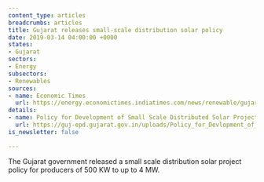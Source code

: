 ```yaml
---
content_type: articles
breadcrumbs: articles
title: Gujarat releases small-scale distribution solar policy
date: 2019-03-14 04:00:00 +0000
states:
- Gujarat
sectors:
- Energy
subsectors:
- Renewables
sources:
- name: Economic Times
  url: https://energy.economictimes.indiatimes.com/news/renewable/gujarat-announces-policy-for-small-scale-solar-power-generation/68296377
details:
- name: Policy for Development of Small Scale Distributed Solar Projects - 2019
  url: https://guj-epd.gujarat.gov.in/uploads/Policy_for_Devlopment_of_Small_Scale_Distributed_Solar_Projects-2019.pdf
is_newsletter: false

---
```

The Gujarat government released a small scale distribution solar project policy for producers of 500 KW to up to 4 MW.
